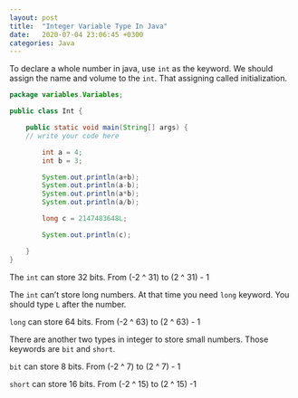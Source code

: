 ```yaml
---
layout: post
title:  "Integer Variable Type In Java"
date:   2020-07-04 23:06:45 +0300
categories: Java
---
```

To declare a whole number in java, use `int` as the keyword. We should assign  the name and volume to the `int`. That assigning called initialization. 

```java
package variables.Variables;

public class Int {

    public static void main(String[] args) {
	// write your code here

        int a = 4;
        int b = 3;

        System.out.println(a+b);
        System.out.println(a-b);
        System.out.println(a*b);
        System.out.println(a/b);

        long c = 2147483648L;

        System.out.println(c);

    }
}
```

The `int` can store 32 bits. From (-2 ^ 31) to (2 ^ 31)  -  1

The `int` can’t store long numbers. At that time you need `long` keyword. You should type `L` after the number.

`long`  can store 64 bits. From (-2 ^ 63) to (2 ^ 63) - 1

There are another two types in integer to store small numbers. Those keywords are `bit` and `short`.

`bit` can store 8 bits. From (-2 ^ 7) to (2 ^ 7) - 1

`short` can store 16 bits. From (-2 ^ 15) to (2 ^ 15) -1






